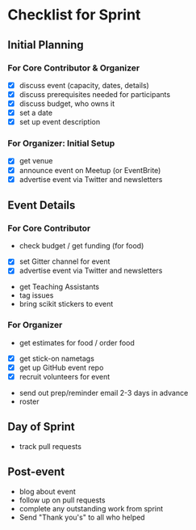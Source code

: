 # Checklist for Sprint

## Initial Planning 
### For Core Contributor & Organizer
- [x] discuss event (capacity, dates, details)
- [x] discuss prerequisites needed for participants
- [x] discuss budget, who owns it
- [x] set a date
- [x] set up event description

### For Organizer: Initial Setup
- [x] get venue 
- [x] announce event on Meetup (or EventBrite)
- [x] advertise event via Twitter and newsletters

## Event Details
### For Core Contributor
- check budget / get funding (for food)
- [x] set Gitter channel for event
- [x] advertise event via Twitter and newsletters
- get Teaching Assistants
- tag issues
- bring scikit stickers to event

### For Organizer
- get estimates for food / order food 
- [x] get stick-on nametags
- [x] get up GitHub event repo
- [x] recruit volunteers for event
- send out prep/reminder email 2-3 days in advance
- roster

## Day of Sprint
- track pull requests 

## Post-event
- blog about event
- follow up on pull requests
- complete any outstanding work from sprint
- Send "Thank you's" to all who helped
